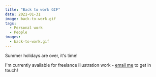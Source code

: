 ```yaml
---
title: "Back to work GIF"
date: 2021-01-31
image: back-to-work.gif
tags: 
  - Personal work
  - People
images:
  - back-to-work.gif
---
```


Summer holidays are over, it's time!

I'm currently available for freelance illustration work - [email me](mailto:vicky.hughes@hotmail.com) to get in touch!